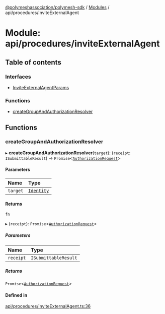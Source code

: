 [@polymeshassociation/polymesh-sdk](../README.md) / [Modules](../modules.md) / api/procedures/inviteExternalAgent

# Module: api/procedures/inviteExternalAgent

## Table of contents

### Interfaces

- [InviteExternalAgentParams](../interfaces/api_procedures_inviteExternalAgent.InviteExternalAgentParams.md)

### Functions

- [createGroupAndAuthorizationResolver](api_procedures_inviteExternalAgent.md#creategroupandauthorizationresolver)

## Functions

### createGroupAndAuthorizationResolver

▸ **createGroupAndAuthorizationResolver**(`target`): (`receipt`: `ISubmittableResult`) => `Promise`<[`AuthorizationRequest`](../classes/api_entities_AuthorizationRequest.AuthorizationRequest.md)\>

#### Parameters

| Name | Type |
| :------ | :------ |
| `target` | [`Identity`](../classes/api_entities_Identity.Identity.md) |

#### Returns

`fn`

▸ (`receipt`): `Promise`<[`AuthorizationRequest`](../classes/api_entities_AuthorizationRequest.AuthorizationRequest.md)\>

##### Parameters

| Name | Type |
| :------ | :------ |
| `receipt` | `ISubmittableResult` |

##### Returns

`Promise`<[`AuthorizationRequest`](../classes/api_entities_AuthorizationRequest.AuthorizationRequest.md)\>

#### Defined in

[api/procedures/inviteExternalAgent.ts:36](https://github.com/PolymathNetwork/polymesh-sdk/blob/31dfa0dc/src/api/procedures/inviteExternalAgent.ts#L36)
